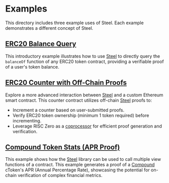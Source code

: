# Examples
This directory includes three example uses of Steel. Each example demonstrates a different concept of Steel. 

## [ERC20 Balance Query](./erc20/README.md)

This introductory example illustrates how to use [Steel] to directly query the `balanceOf` function of any ERC20 token contract, providing a verifiable proof of a user's token balance.

## [ERC20 Counter with Off-Chain Proofs](./erc20-counter/README.md)

Explore a more advanced interaction between [Steel] and a custom Ethereum smart contract. This counter contract utilizes off-chain [Steel] proofs to:
- Increment a counter based on user-submitted proofs.
- Verify ERC20 token ownership (minimum 1 token required) before incrementing.
- Leverage RISC Zero as a [coprocessor] for efficient proof generation and verification.

## [Compound Token Stats (APR Proof)](./token-stats/README.md)

This example shows how the [Steel] library can be used to call multiple view functions of a contract.
This example generates a proof of a [Compound] cToken's APR (Annual Percentage Rate), showcasing the potential for on-chain verification of complex financial metrics.

[coprocessor]: https://risczero.com/blog/a-guide-to-zk-coprocessors-for-scalability
[Steel]: ../crates/steel
[Compound]: https://compound.finance/
